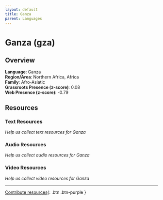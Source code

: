 ```yaml
---
layout: default
title: Ganza
parent: Languages
---
```


# Ganza (gza)

## Overview

**Language**: Ganza  
**Region/Area**: Northern Africa, Africa  
**Family**: Afro-Asiatic  
**Grassroots Presence (z-score)**: 0.08  
**Web Presence (z-score)**: -0.79  

## Resources

### Text Resources
*Help us collect text resources for Ganza*

### Audio Resources
*Help us collect audio resources for Ganza*

### Video Resources
*Help us collect video resources for Ganza*

---

[Contribute resources](https://forms.office.com/e/1SfLJx3u1r){: .btn .btn-purple }
